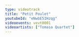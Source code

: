 ```yaml
---
type: videotrack
title: "Petit Poulet"
youtubeId: "eNwbE5IHzqg"
videoevents: vevt0001
videoartists: ["Tomasa Quartet"]
---
```

